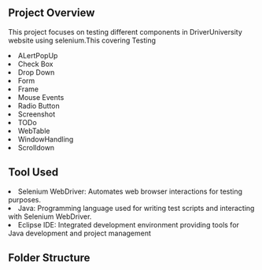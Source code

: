 <h2><b>Project Overview</b></h2>

This project focuses on testing different components in DriverUniversity website using selenium.This covering Testing<br>
<li>ALertPopUp</li>
<li>Check Box</li>
<li>Drop Down</li>
<li>Form</li>
<li>Frame</li>
<li>Mouse Events</li>
<li>Radio Button</li>
<li>Screenshot</li>
<li>TODo</li>
<li>WebTable</li>
<li>WindowHandling</li>
<li>Scrolldown</li>


<h2><b>Tool Used</b></h2>

<li>Selenium WebDriver: Automates web browser interactions for testing purposes.</li>

<li>Java: Programming language used for writing test scripts and interacting with Selenium WebDriver.</li>

<li>Eclipse IDE: Integrated development environment providing tools for Java development and project management</li>

<h2><b>Folder Structure</b></h2>
